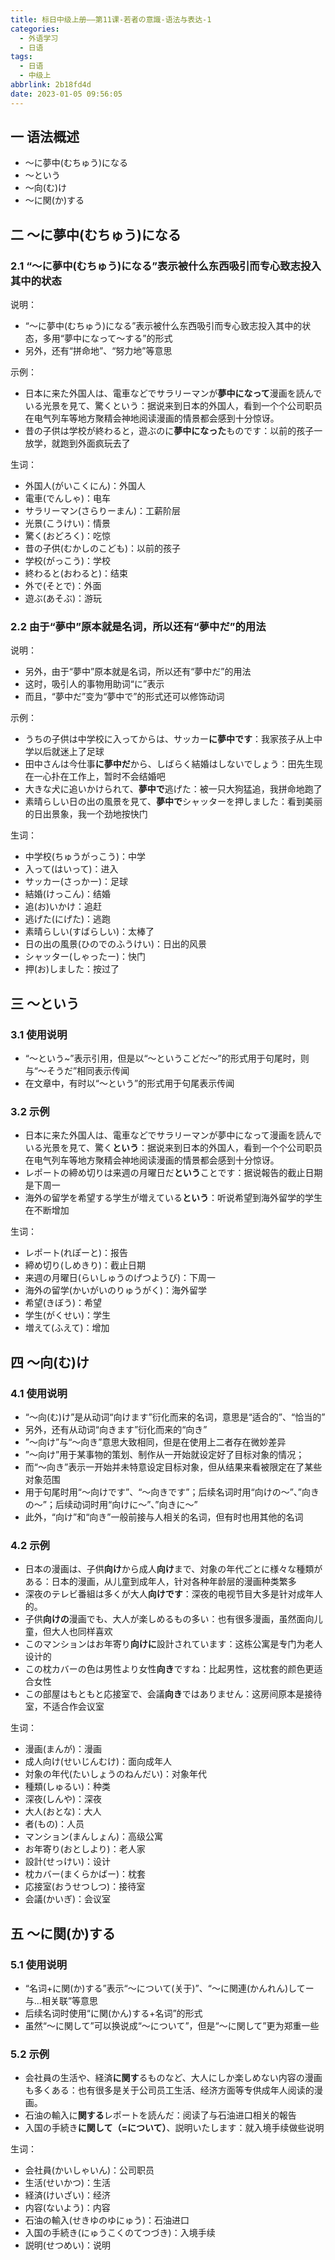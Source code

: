 ```yaml
---
title: 标日中级上册——第11课-若者の意識-语法与表达-1
categories:
  - 外语学习
  - 日语
tags:
  - 日语
  - 中级上
abbrlink: 2b18fd4d
date: 2023-01-05 09:56:05
---
```

## 一 语法概述

* ～に夢中(むちゅう)になる
* ～という
* ～向(む)け
* ～に関(か)する

<!--more-->

## 二 ～に夢中(むちゅう)になる

### 2.1 “～に夢中(むちゅう)になる”表示被什么东西吸引而专心致志投入其中的状态

说明：

* “～に夢中(むちゅう)になる”表示被什么东西吸引而专心致志投入其中的状态，多用“夢中になって～する”的形式
* 另外，还有“拼命地”、“努力地”等意思

示例：

* 日本に来た外国人は、電車などでサラリーマンが**夢中になって**漫画を読んでいる光景を見て、驚くという：据说来到日本的外国人，看到一个个公司职员在电气列车等地方聚精会神地阅读漫画的情景都会感到十分惊讶。
* 昔の子供は学校が終わると，遊ぶのに**夢中になった**ものです：以前的孩子一放学，就跑到外面疯玩去了

生词：

* 外国人(がいこくにん)：外国人
* 電車(でんしゃ)：电车
* サラリーマン(さらりーまん)：工薪阶层
* 光景(こうけい)：情景
* 驚く(おどろく)：吃惊
* 昔の子供(むかしのこども)：以前的孩子
* 学校(がっこう)：学校
* 終わると(おわると)：结束
* 外で(そとで)：外面
* 遊ぶ(あそぶ)：游玩

### 2.2 由于“夢中”原本就是名词，所以还有“夢中だ”的用法

说明：

* 另外，由于“夢中”原本就是名词，所以还有“夢中だ”的用法
* 这时，吸引人的事物用助词“に”表示
* 而且，“夢中だ”变为“夢中で”的形式还可以修饰动词

示例：

* うちの子供は中学校に入ってからは、サッカー**に夢中です**：我家孩子从上中学以后就迷上了足球
* 田中さんは今仕事**に夢中だ**から、しばらく結婚はしないでしょう：田先生现在一心扑在工作上，暂时不会结婚吧
* 大きな犬に追いかけられて、**夢中で**逃げた：被一只大狗猛追，我拼命地跑了
* 素晴らしい日の出の風景を見て、**夢中で**シャッターを押しました：看到美丽的日出景象，我一个劲地按快门

生词：

* 中学校(ちゅうがっこう)：中学
* 入って(はいって)：进入
* サッカー(さっかー)：足球
* 結婚(けっこん)：结婚
* 追(お)いかけ：追赶
* 逃げた(にげた)：逃跑
* 素晴らしい(すばらしい)：太棒了
* 日の出の風景(ひのでのふうけい)：日出的风景
* シャッター(しゃったー)：快门
* 押(お)しました：按过了

## 三 ～という

### 3.1 使用说明

* “～という~”表示引用，但是以“～というこどだ～”的形式用于句尾时，则与“～そうだ”相同表示传闻
* 在文章中，有时以“～という”的形式用于句尾表示传闻

### 3.2 示例

* 日本に来た外国人は、電車などでサラリーマンが夢中になって漫画を読んでいる光景を見て、驚く**という**：据说来到日本的外国人，看到一个个公司职员在电气列车等地方聚精会神地阅读漫画的情景都会感到十分惊讶。
* レポートの締め切りは来週の月曜日だ**という**ことです：据说報告的截止日期是下周一
* 海外の留学を希望する学生が増えている**という**：听说希望到海外留学的学生在不断增加

生词：

* レポート(れぽーと)：报告
* 締め切り(しめきり)：截止日期
* 来週の月曜日(らいしゅうのげつようび)：下周一
* 海外の留学(かいがいのりゅうがく)：海外留学
* 希望(きぼう)：希望
* 学生(がくせい)：学生
* 増えて(ふえて)：增加

## 四 ～向(む)け

### 4.1 使用说明

* “～向(む)け”是从动词“向けます”衍化而来的名词，意思是“适合的”、“恰当的”
* 另外，还有从动词“向きます”衍化而来的“向き”
* ”～向け”与“～向き”意思大致相同，但是在使用上二者存在微妙差异
* ”～向け”用于某事物的策划、制作从一开始就设定好了目标对象的情况；
* 而“～向き”表示一开始并未特意设定目标对象，但从结果来看被限定在了某些对象范围
* 用于句尾时用“～向けです”、“～向きです”；后续名词时用“向けの～”、”向きの～”；后续动词时用“向けに～”、”向きに～”
* 此外，“向け”和“向き”一般前接与人相关的名词，但有时也用其他的名词

### 4.2 示例

* 日本の漫画は、子供**向け**から成人**向け**まで、対象の年代ごとに様々な種類がある：日本的漫画，从儿童到成年人，针对各种年龄层的漫画种类繁多
* 深夜のテレビ番組は多くが大人**向けです**：深夜的电视节目大多是针对成年人的。
* 子供**向けの**漫画でも、大人が楽しめるもの多い：也有很多漫画，虽然面向儿童，但大人也同样喜欢
* このマンションはお年寄り**向けに**設計されています：这栋公寓是专门为老人设计的
* この枕カバーの色は男性より女性**向き**ですね：比起男性，这枕套的颜色更适合女性
* この部屋はもともと応接室で、会議**向き**ではありません：这房间原本是接待室，不适合作会议室

生词：

* 漫画(まんが)：漫画
* 成人向け(せいじんむけ)：面向成年人
* 対象の年代(たいしょうのねんだい)：对象年代
* 種類(しゅるい)：种类
* 深夜(しんや)：深夜
* 大人(おとな)：大人
* 者(もの)：人员
* マンション(まんしょん)：高级公寓
* お年寄り(おとしより)：老人家
* 設計(せっけい)：设计
* 枕カバー(まくらかばー)：枕套
* 応接室(おうせつしつ)：接待室
* 会議(かいぎ)：会议室

## 五 ～に関(か)する

### 5.1 使用说明

* “名词+に関(か)する”表示“～について(关于)”、“～に関連(かんれん)してー与...相关联”等意思
* 后续名词时使用“に関(かん)する+名词”的形式
* 虽然“～に関して”可以换说成“～について”，但是“～に関して”更为郑重一些

### 5.2 示例

* 会社員の生活や、経済**に関す**るものなど、大人にしか楽しめない内容の漫画も多くある：也有很多是关于公司员工生活、经济方面等专供成年人阅读的漫画。
* 石油の輸入に**関する**レポートを読んだ：阅读了与石油进口相关的報告
* 入国の手続き**に関して（=について）**、説明いたします：就入境手续做些说明

生词：

* 会社員(かいしゃいん)：公司职员
* 生活(せいかつ)：生活
* 経済(けいざい)：经济
* 内容(ないよう)：内容
* 石油の輸入(せきゆのゆにゅう)：石油进口
* 入国の手続き(にゅうこくのてつづき)：入境手续
* 説明(せつめい)：说明